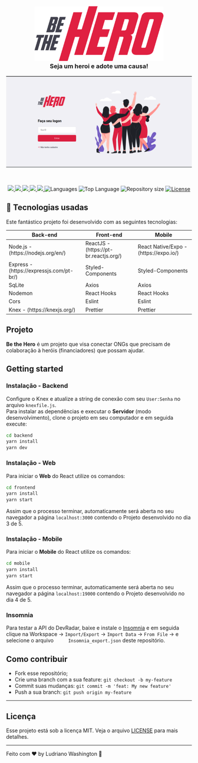 <h3 align="center">
<img src="./assets/logo.svg" width="350px" /><br>
  <b>Seja um heroi e adote uma causa!</b> 
</h3>
<p align="center">
<img src="./assets/TelaLogin.png" width="600px" />
</p>

<br>

<p align="center">
  <a aria-label="Versão do Node" href="https://github.com/nodejs/node/blob/master/doc/changelogs/CHANGELOG_V12.md#12.14.1">
    <img src="https://img.shields.io/badge/node.js@lts-12.14.1-informational?logo=Node.JS"></img>
  </a>
  <a aria-label="Versão do React" href="https://github.com/facebook/react/blob/master/CHANGELOG.md#16120-november-14-2019">
    <img src="https://img.shields.io/badge/react-16.12.0-informational?logo=react"></img>
  </a>
  <a aria-label="Versão do Expo" href="https://www.npmjs.com/package/expo-cli/v/3.11.5">
    <img src="https://img.shields.io/badge/expo--CLI-3.11.5-informational?logo=expo"></img>
  </a>
  <a aria-label="Completo" href="https://rocketseat.com.br/week-10/aulas#4">
    <img src="https://img.shields.io/badge/OmniStack-done-green?logo=data:image/png;base64,iVBORw0KGgoAAAANSUhEUgAAABAAAAAQCAMAAAAoLQ9TAAAALVBMVEVHcExxWsF0XMJzXMJxWcFsUsD///9jRrzY0u6Xh9Gsn9n39fyMecy0qd2bjNJWBT0WAAAABHRSTlMA2Do606wF2QAAAGlJREFUGJVdj1cWwCAIBLEsRU3uf9xobDH8+GZwUYi8i6ucJwrxKE+7D0G9Q4vlYqtmCSjndr4CgCgzlyFgfKfKCVO0LrPKjmiqMxGXkJwNnXskqWG+1oSM+BSwD8f29YLNjvx/OQrn+g99oQSoNmt3PgAAAABJRU5ErkJggg=="></img>
  </a>
  <a aria-label="Desafios" href="DESAFIOS.md">
  	<img src="https://img.shields.io/badge/desafios-OK-green"></img>
  </a>
  <a aria-label="Languages">
    <img alt="Languages" src="https://img.shields.io/github/languages/count/ludrianowashington/bethehero">
  </a>
  <a aria-label="Top Language">
    <img alt="Top Language" src="https://img.shields.io/github/languages/top/ludrianowashington/bethehero">
  </a>
  <a aria-label="Repository size">
    <img alt="Repository size" src="https://img.shields.io/github/repo-size/ludrianowashington/bethehero">
  </a>
  <a aria-label="License" href="LICENSE.md">
  	<img alt="License" src="https://img.shields.io/github/license/ludrianowashington/bethehero">
  </a>
  
</p>
<p align="center">

## :rocket: Tecnologias usadas
Este fantástico projeto foi desenvolvido com as seguintes tecnologias:

<table>
  <thead>
    <th><b>Back-end</b></th>
    <th><b>Front-end</b></th>
    <th><b>Mobile</b></th>
  </thead>
  <tbody>
    <tr>
      <td>Node.js - (https://nodejs.org/en/)</td>
      <td>ReactJS - (https://pt-br.reactjs.org/)</td>
      <td>React Native/Expo - (https://expo.io/)</td>
    </tr>
    <tr>
      <td>Express - (https://expressjs.com/pt-br/)</td>
      <td>Styled-Components</td>
      <td>Styled-Components</td>
    </tr>
    <tr>
      <td>SqLite</td>
      <td>Axios</td>
      <td>Axios</td>
    </tr>
    <tr>
      <td>Nodemon</td>
      <td>React Hooks</td>
      <td>React Hooks</td>
    </tr>
    <tr>
      <td>Cors</td>
      <td>Eslint</td>
      <td>Eslint</td>
    </tr>
    <tr>
      <td>Knex - (https://knexjs.org/)</td>
      <td>Prettier</td>
      <td>Prettier</td>
    </tr>
  </tbody>
</table>

## Projeto

<b>Be the Hero</b> é um projeto que visa conectar ONGs que precisam de colaboração à heróis (financiadores) que possam ajudar. 

## Getting started

### Instalação - Backend
Configure o Knex e atualize a string de conexão com seu `User:Senha` no arquivo `knexfile.js`.  
Para instalar as dependências e executar o **Servidor** (modo desenvolvimento), clone o projeto em seu computador e em seguida execute:
```bash
cd backend
yarn install
yarn dev
```

### Instalação - Web
Para iniciar o **Web** do React utilize os comandos:
```bash
cd frontend
yarn install
yarn start
```
Assim que o processo terminar, automaticamente será aberta no seu navegador a página `localhost:3000` contendo o Projeto desenvolvido no dia 3 de 5.  

### Instalação - Mobile
Para iniciar o **Mobile** do React utilize os comandos:
```bash
cd mobile
yarn install
yarn start
```
Assim que o processo terminar, automaticamente será aberta no seu navegador a página `localhost:19000` contendo o Projeto desenvolvido no dia 4 de 5.  

### Insomnia 
Para testar a API do DevRadar, baixe e instale o [Insomnia](https://insomnia.rest/download/) e em seguida clique na Workspace → `Import/Export` → `Import Data` → `From File` → e selecione o arquivo ` 	Insomnia_export.json` deste repositório.

## Como contribuir

- Fork esse repositório;
- Crie uma branch com a sua feature: `git checkout -b my-feature`
- Commit suas mudanças: `git commit -m 'feat: My new feature'`
- Push a sua branch: `git push origin my-feature`

---
## Licença

Esse projeto está sob a licença MIT. Veja o arquivo [LICENSE](LICENSE.md) para mais detalhes.

---
Feito com ❤️ by Ludriano Washington :wave: